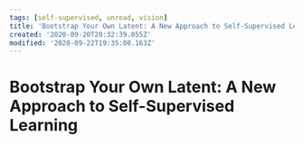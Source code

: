 ```yaml
---
tags: [self-supervised, unread, vision]
title: 'Bootstrap Your Own Latent: A New Approach to Self-Supervised Learning'
created: '2020-09-20T20:32:39.055Z'
modified: '2020-09-22T19:35:00.163Z'
---
```


# Bootstrap Your Own Latent: A New Approach to Self-Supervised Learning
